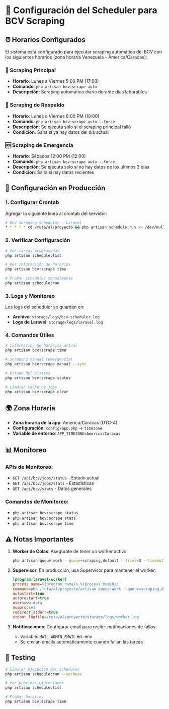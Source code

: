 # 📅 Configuración del Scheduler para BCV Scraping

## ⏰ Horarios Configurados

El sistema está configurado para ejecutar scraping automático del BCV con los siguientes horarios (zona horaria Venezuela - America/Caracas):

### 🔄 Scraping Principal
- **Horario**: Lunes a Viernes 5:00 PM (17:00)
- **Comando**: `php artisan bcv:scrape auto`
- **Descripción**: Scraping automático diario durante días laborables

### 🔄 Scraping de Respaldo  
- **Horario**: Lunes a Viernes 6:00 PM (18:00)
- **Comando**: `php artisan bcv:scrape auto --force`
- **Descripción**: Se ejecuta solo si el scraping principal falló
- **Condición**: Salta si ya hay datos del día actual

### 🆘 Scraping de Emergencia
- **Horario**: Sábados 12:00 PM (12:00)
- **Comando**: `php artisan bcv:scrape auto --force`
- **Descripción**: Se ejecuta solo si no hay datos de los últimos 3 días
- **Condición**: Salta si hay datos recientes

## 🚀 Configuración en Producción

### 1. Configurar Crontab

Agregar la siguiente línea al crontab del servidor:

```bash
# BCV Scraping Scheduler - Laravel
* * * * * cd /ruta/al/proyecto && php artisan schedule:run >> /dev/null 2>&1
```

### 2. Verificar Configuración

```bash
# Ver tareas programadas
php artisan schedule:list

# Ver información de horarios
php artisan bcv:scrape time

# Probar scheduler manualmente
php artisan schedule:run
```

### 3. Logs y Monitoreo

Los logs del scheduler se guardan en:
- **Archivo**: `storage/logs/bcv-scheduler.log`
- **Logs de Laravel**: `storage/logs/laravel.log`

### 4. Comandos Útiles

```bash
# Información de horarios actual
php artisan bcv:scrape time

# Scraping manual (emergencia)
php artisan bcv:scrape manual --sync

# Estado del sistema
php artisan bcv:scrape status

# Limpiar cache de jobs
php artisan bcv:scrape clear
```

## 🌍 Zona Horaria

- **Zona horaria de la app**: America/Caracas (UTC-4)
- **Configuración**: `config/app.php` → `timezone`
- **Variable de entorno**: `APP_TIMEZONE=America/Caracas`

## 📊 Monitoreo

### APIs de Monitoreo:
- `GET /api/bcv/jobs/status` - Estado actual
- `GET /api/bcv/jobs/stats` - Estadísticas
- `GET /api/bcv/stats` - Datos generales

### Comandos de Monitoreo:
- `php artisan bcv:scrape status`
- `php artisan bcv:scrape stats`
- `php artisan bcv:scrape time`

## ⚠️ Notas Importantes

1. **Worker de Colas**: Asegúrate de tener un worker activo:
   ```bash
   php artisan queue:work --queue=scraping,default --tries=3 --timeout=300
   ```

2. **Supervisor**: En producción, usa Supervisor para mantener el worker:
   ```ini
   [program:laravel-worker]
   process_name=%(program_name)s_%(process_num)02d
   command=php /ruta/al/proyecto/artisan queue:work --queue=scraping,default --tries=3 --timeout=300
   autostart=true
   autorestart=true
   user=www-data
   numprocs=1
   redirect_stderr=true
   stdout_logfile=/ruta/al/proyecto/storage/logs/worker.log
   ```

3. **Notificaciones**: Configurar email para recibir notificaciones de fallos:
   - Variable: `MAIL_ADMIN_EMAIL` en .env
   - Se envían emails automáticamente cuando fallan las tareas

## 🧪 Testing

```bash
# Simular ejecución del scheduler
php artisan schedule:run --verbose

# Ver próximas ejecuciones
php artisan schedule:list

# Probar horarios
php artisan bcv:scrape time
``` 